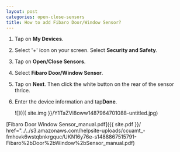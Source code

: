 ```yaml
---
layout: post
categories: open-close-sensors
title: How to add Fibaro Door/Window Sensor?
---
```


1. Tap on **My Devices**.

2. Select '+' icon on your screen. Select **Security and Safety**.

3. Tap on **Open/Close Sensors**.

4. Select **Fibaro Door/Window Sensor**.

5. Tap on **Next**. Then click the white button on the rear of the sensor thrice.

6. Enter the device information and tap**Done**.

    ![]({{ site.img }}/Y1TaZVi8oww1487964701088-untitled.jpg)

[Fibaro Door Window Sensor_manual.pdf]({{ site.pdf }}/ href="../../s3.amazonaws.com/helpsite-uploads/ccuamt_-fmhovk6wstqbnkrgquc/UKN16y76e-s1488867515791-Fibaro%2bDoor%2bWindow%2bSensor_manual.pdf)